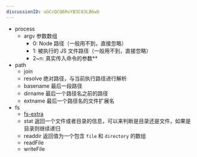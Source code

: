 ```yaml
---
discussionID: uGCcQCQ6RvYB3C8JLB6wb
---
```

- process
  - argv 参数数组
    - 0: Node 路径（一般用不到，直接忽略）
    - 1: 被执行的 JS 文件路径（一般用不到，直接忽略）
    - 2~n: 真实传入命令的参数**
- path
  - join
  - resolve 绝对路径，与当前执行路径进行解析
  - basename 最后一段路径
  - dirname 最后一个路径名之前的路径
  - extname 最后一个路径名的文件扩展名
- fs
  - [fs-extra](https://github.com/jprichardson/node-fs-extra)
  - stat 返回一个文件或者目录的信息，可以来判断是目录还是文件，如果是目录则继续递归
  - readdir 返回值为一个包含 `file` 和 `directory` 的数组
  - readFile
  - writeFile